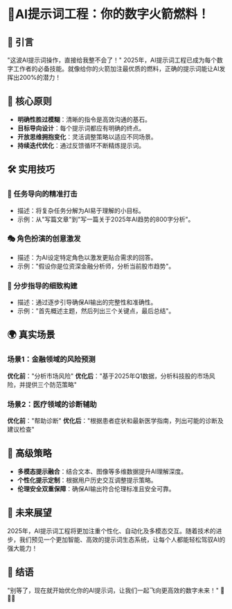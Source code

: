 # 🚀AI提示词工程：你的数字火箭燃料！

## 🌟 引言
"这波AI提示词操作，直接给我整不会了！" 2025年，AI提示词工程已成为每个数字工作者的必备技能。就像给你的火箭加注最优质的燃料，正确的提示词能让AI发挥出200%的潜力！

## 🔑 核心原则
- **明确性胜过模糊**：清晰的指令是高效沟通的基石。
- **目标导向设计**：每个提示词都应有明确的终点。
- **开放思维拥抱变化**：灵活调整策略以适应不同场景。
- **持续迭代优化**：通过反馈循环不断精炼提示词。

## 🛠 实用技巧
### 🎯 任务导向的精准打击
- 描述：将复杂任务分解为AI易于理解的小目标。
- 示例：从"写篇文章"到"写一篇关于2025年AI趋势的800字分析"。

### 🎭 角色扮演的创意激发
- 描述：为AI设定特定角色以激发更贴合需求的回答。
- 示例："假设你是位资深金融分析师，分析当前股市趋势"。

### 🧩 分步指导的细致构建
- 描述：通过逐步引导确保AI输出的完整性和准确性。
- 示例："首先概述主题，然后列出三个关键点，最后总结"。

## 🌍 真实场景
### 场景1：金融领域的风险预测
**优化前**："分析市场风险"
**优化后**："基于2025年Q1数据，分析科技股的市场风险，并提供三个防范策略"

### 场景2：医疗领域的诊断辅助
**优化前**："帮助诊断"
**优化后**："根据患者症状和最新医学指南，列出可能的诊断及建议检查"

## 🚀 高级策略
- **多模态提示融合**：结合文本、图像等多维数据提升AI理解深度。
- **个性化提示定制**：根据用户历史交互调整提示策略。
- **伦理安全双重保障**：确保AI输出符合伦理标准且安全可靠。

## 🔮 未来展望
2025年，AI提示词工程将更加注重个性化、自动化及多模态交互。随着技术的进步，我们预见一个更加智能、高效的提示词生态系统，让每个人都能轻松驾驭AI的强大能力！

## 💪 结语
"别等了，现在就开始优化你的AI提示词，让我们一起飞向更高效的数字未来！" 🚀🌈🎉